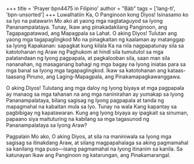 +++
title = 'Prayer bpn4475 in Filipino'
author = "Báb"
tags = ['lang-tl', 'bpn-unsorted']
+++
Luwalhatiin Ka, O Panginoon kong Diyos! Isinasamo ko sa Iyo na patawarin Mo ako at yaong mga nagtataguyod sa Iyong Pananampalataya. Tunay, Ikaw ang pinakadakilang Panginoon, ang Tagapagpatawad, ang Mapagpala sa Lahat. O aking Diyos! Tulutan ang yaong mga tagapaglingkod Mo na pinagkaitan ng kaalaman ay matanggap sa Iyong Kapakanan: sapagkat kung kilala Ka na nila nagpapatunay sila sa katotohanan ng Araw ng Paghukom at hindi sila tumututol sa mga palatandaan ng Iyong pagpapala, at pagkalooban sila, saan man sila nananahan, ng masaganang bahagi ng mga bagay na Iyong iniatas para sa mga banal sa Iyong mga tagapaglingkod. Ikaw sa katotohanan ang kataas-taasang Pinuno, ang Laging-Mapagpala, ang Pinakamapagkawanggawa.

O aking Diyos! Tulutang ang mga daloy ng Iyong biyaya at mga pagpapala ay manaog sa mga tahanan na ang mga naninirahan ay yumakap sa Iyong Pananampalataya, bilang sagisag ng Iyong pagpapala at tanda ng mapagmahal na kabaitan mula sa Iyo. Tunay na wala Kang kapantay sa pagbibigay ng kapatawaran. Kung ang Iyong biyaya ay ipagkait sa sinuman, papaano siya maituturing na kabilang sa mga tagasunod ng Pananampalataya sa Iyong Araw? 

Pagpalain Mo ako, O aking Diyos, at sila na maniniwala sa Iyong mga sagisag sa itinakdang Araw, at silang magpapahalaga sa aking pagmamahal sa kanilang mga puso—isang pagmamahal na Iyong itinanim sa kanila. Sa katunayan Ikaw ang Panginoon ng katarungan, ang Pinakamarangal.
